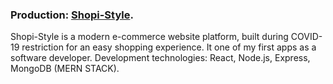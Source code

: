 ### Production: [Shopi-Style](https://shopi-style.netlify.app/).
Shopi-Style is a modern e-commerce website platform, built during COVID-19 restriction for an easy shopping experience.
It one of my first apps as a software developer. Development technologies: React, Node.js, Express, MongoDB (MERN STACK).
